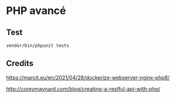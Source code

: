 # PHP avancé


## Test

    vendor/bin/phpunit tests

## Credits

https://marcit.eu/en/2021/04/28/dockerize-webserver-nginx-php8/

http://coreymaynard.com/blog/creating-a-restful-api-with-php/